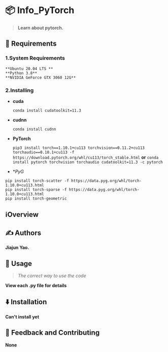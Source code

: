 # 📦 Info_PyTorch

> **Learn about pytorch.**


## 🌟 Requirements

### 1.System Requirements
    **Ubuntu 20.04 LTS **
    **Python 3.8**
    **NVIDIA GeForce GTX 3060 12G**

### 2.Installing
- **cuda**

    `conda install cudatoolkit=11.3`

- **cudnn**

    `conda install cudnn`

- **PyTorch**


    `pip3 install torch==1.10.1+cu113 torchvision==0.11.2+cu113 torchaudio==0.10.1+cu113 -f 
     https://download.pytorch.org/whl/cu113/torch_stable.html`
**or**
    `conda install pytorch torchvision torchaudio cudatoolkit=11.3 -c pytorch`

- **PyG*

```
pip install torch-scatter -f https://data.pyg.org/whl/torch-1.10.0+cu113.html
pip install torch-sparse -f https://data.pyg.org/whl/torch-1.10.0+cu113.html
pip install torch-geometric
```

## ℹ️Overview


## ✍️ Authors
**Jiajun Yao.**

## 🚀 Usage

>*The correct way to use the code*

**View each .py file for details**


## ⬇️ Installation

**Can't install yet**

## 💭 Feedback and Contributing

**None**
